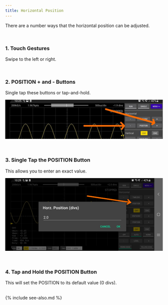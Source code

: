 ```yaml
---
title: Horizontal Position
---
```


There are a number ways that the horizontal position can be adjusted.

<br>

### 1. Touch Gestures

Swipe to the left or right.

<br>

### 2. POSITION + and - Buttons

Single tap these buttons or tap-and-hold.

![Horizontal position plus and minus buttons](images/horz-pos-plus-minus.jpg)

<br>

### 3. Single Tap the POSITION Button

This allows you to enter an exact value.

![Horizontal position single tap](images/horz-pos-dialog.jpg)

<br>

### 4. Tap and Hold the POSITION Button

This will set the POSITION to its default value (0 divs).


<br>
{% include see-also.md %}
